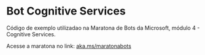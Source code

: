 # Bot Cognitive Services

Código de exemplo utilizadao na Maratona de Bots da Microsoft, módulo 4 - Cognitive Services.


Acesse a maratona no link: [aka.ms/maratonabots](https://ticapacitacion.com/curso/botspt/)

